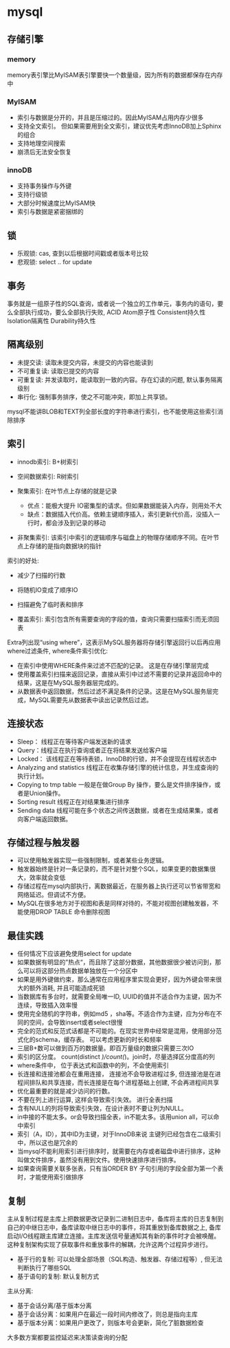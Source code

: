 # mysql

## 存储引擎

### memory

memory表引擎比MyISAM表引擎要快一个数量级，因为所有的数据都保存在内存中

### MyISAM

- 索引与数据是分开的，并且是压缩过的。因此MyISAM占用内存少很多
- 支持全文索引。 但如果需要用到全文索引，建议优先考虑InnoDB加上Sphinx的组合
- 支持地理空间搜索
- 崩溃后无法安全恢复

### innoDB

- 支持事务操作与外键
- 支持行级锁
- 大部分时候速度比MyISAM快
- 索引与数据是紧密捆绑的

## 锁

- 乐观锁: cas, 查到以后根据时间戳或者版本号比较
- 悲观锁: select .. for update

## 事务

事务就是一组原子性的SQL查询，或者说一个独立的工作单元，事务内的语句，要么全部执行成功，要么全部执行失败, ACID Atom原子性 Consistent持久性 Isolation隔离性 Durability持久性

## 隔离级别

- 未提交读: 读取未提交内容，未提交的内容也能读到
- 不可重复读: 读取已提交的内容
- 可重复读: 并发读取时，能读取到一致的内容。存在幻读的问题, 默认事务隔离级别
- 串行化: 强制事务排序，使之不可能冲突，即加上共享锁。

mysql不能讲BLOB和TEXT列全部长度的字符串进行索引，也不能使用这些索引消除排序

## 索引

- innodb索引: B+树索引
- 空间数据索引: R树索引

- 聚集索引: 在叶节点上存储的就是记录
  - 优点：能极大提升 IO密集型的请求。但如果数据能装入内存，则用处不大
  - 缺点：数据插入代价高。依赖主键顺序插入，索引更新代价高，没插入一行时，都会涉及到记录的移动
- 非聚集索引: 该索引中索引的逻辑顺序与磁盘上的物理存储顺序不同。在叶节点上存储的是指向数据块的指针

索引的好处:

- 减少了扫描的行数
- 将随机IO变成了顺序IO
- 扫描避免了临时表和排序

- 覆盖索引: 索引包含所有需要查询的字段的值，查询只需要扫描索引而无须回表

Extra列出现“using where”，这表示MySQL服务器将存储引擎返回行以后再应用where过滤条件, where条件索引优化:

- 在索引中使用WHERE条件来过滤不匹配的记录。 这是在存储引擎层完成
- 使用覆盖索引扫描来返回记录，直接从索引中过滤不需要的记录并返回命中的结果，这是在MySQL服务器层完成的。
- 从数据表中返回数据，然后过滤不满足条件的记录。这是在MySQL服务层完成，MySQL需要先从数据表中读出记录然后过滤。

## 连接状态

- Sleep： 线程正在等待客户端发送新的请求
- Query：线程正在执行查询或者正在将结果发送给客户端
- Locked： 该线程正在等待表锁，InnoDB的行锁，并不会提现在线程状态中
- Analyzing and statistics 线程正在收集存储引擎的统计信息，并生成查询的执行计划。
- Copying to tmp table 一般是在做Group By 操作，要么是文件排序操作，或者是Union操作。
- Sorting result 线程正在对结果集进行排序
- Sending data 线程可能在多个状态之间传送数据，或者在生成结果集，或者向客户端返回数据。

## 存储过程与触发器

- 可以使用触发器实现一些强制限制，或者某些业务逻辑。
- 触发器始终是针对一条记录的，而不是针对整个SQL，如果变更的数据集很大，效率就会变低
- 存储过程在mysql内部执行，离数据最近，在服务器上执行还可以节省带宽和网络延迟。但调试不方便。
- MySQL在很多地方对于视图和表是同样对待的，不能对视图创建触发器，不能使用DROP TABLE 命令删除视图

## 最佳实践

- 任何情况下应该避免使用select for update
- 如果数据有明显的”热点“，而且除了这部分数据，其他数据很少被访问到，那么可以将这部分热点数据单独放在一个分区中
- 如果是用外键做约束，那么通常在应用程序里实现会更好，因为外键会带来很大的额外消耗, 并且可能造成死锁
- 当数据库有多台时，就需要全局唯一ID, UUID的值并不适合作为主键，因为不连续，导致插入效率慢
- 使用完全随机的字符串，例如md5 ，sha等。不适合作为主键，应为分布在不同的空间，会导致insert或者select很慢
- 完全的范式和反范式话都是不可能的。在现实世界中经常是混用，使用部分范式化的schema，缓存表。 可以考虑更新的时长和频率
- 三层B+数可以做到百万的数据量。即百万量级的数据只需要三次IO
- 索引的区分度。 count(distinct *)/count(*)。join时，尽量选择区分度高的列
- where条件中， 位于表达式和函数中的列，不会使用索引
- 长连接和连接池都会在重用连接， 连接池不会导致进程过多, 但连接池是在进程间排队和共享连接，而长连接是在每个进程基础上创建, 不会再进程间共享
- 优化最重要的就是减少访问的行数。
- 不要在列上进行运算, 这样会导致索引失效。 进行全表扫描
- 含有NULL的列将导致索引失效，在设计表时不要让列为NULL。
- in中接的不能太多。or会导致扫描全表，in不能太多。该用union all，可以命中索引
- 索引（A，ID），其中ID为主键，对于InnoDB来说 主键列已经包含在二级索引中，所以这也是冗余的
- 当mysql不能利用索引进行排序时，就需要在内存或者磁盘中进行排序，这种叫做文件排序，虽然没有用到文件。使用快速排序进行排序。  
- 如果查询需要关联多张表，只有当ORDER BY 子句引用的字段全部为第一个表时，才能使用索引做排序

## 复制

主从复制过程是主库上把数据更改记录到二进制日志中，备库将主库的日志复制到自己的中继日志中，备库读取中继日志中的事件，将其重放到备库数据之上, 备库启动I/O线程跟主库建立连接。主库发送信号量通知其有新的事件时才会被唤醒。这种复制架构实现了获取事件和重放事件的解耦，允许这两个过程异步进行。

- 基于行的复制: 可以处理全部场景（SQL构造、触发器、存储过程等）, 但无法判断执行了哪些SQL
- 基于语句的复制: 默认复制方式

主从分离:  

- 基于会话分离/基于版本分离
- 基于会话分离：如果用户在最近一段时间内修改了，则总是指向主库
- 基于版本分离：如果用户更改了，则版本号会更新，简化了脏数据检查

大多数方案都要监控延迟来决策读查询的分配

